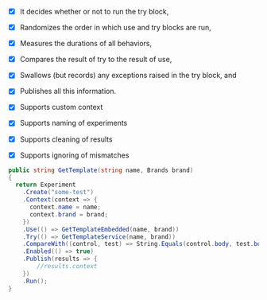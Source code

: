 
* [x] It decides whether or not to run the try block,
* [x] Randomizes the order in which use and try blocks are run,
* [x] Measures the durations of all behaviors,
* [x] Compares the result of try to the result of use,
* [x] Swallows (but records) any exceptions raised in the try block, and
* [x] Publishes all this information.
* [x] Supports custom context
* [x] Supports naming of experiments
* [x] Supports cleaning of results
* [x] Supports ignoring of mismatches





```csharp
public string GetTemplate(string name, Brands brand)
{
  return Experiment
    .Create("some-test")
    .Context(context => {
      context.name = name;
      context.brand = brand;
    })
    .Use(() => GetTemplateEmbedded(name, brand))
    .Try(() => GetTemplateService(name, brand))
    .CompareWith((control, test) => String.Equals(control.body, test.body, StringComparison.OrdinalIgnoreCase))
    .Enabled(() => true)
    .Publish(results => {
        //results.context
    })
    .Run();
}
```
